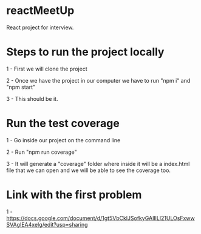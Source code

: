 # reactMeetUp
React project for interview.

# Steps to run the project locally 

1 - First we will clone the project

2 - Once we have the project in our computer we have to run "npm i" and "npm start"

3 - This should be it.

# Run the test coverage

1 - Go inside our project on the command line

2 - Run "npm run coverage"

3 - It will generate a "coverage" folder where inside it will be a index.html file that we can open and we will be able to see the coverage too.


# Link with the first problem 

1 - https://docs.google.com/document/d/1gt5VbCklJSofkyGAIlILl21ULOsFxwwSVAgIEA4xeIg/edit?usp=sharing
